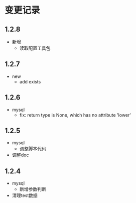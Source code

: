 # 变更记录
## 1.2.8
- 新增
  - 读取配置工具包

## 1.2.7
- new
  - add exists
  
## 1.2.6
- mysql
  - fix: return type is None, which has no attribute 'lower'

## 1.2.5
- mysql
  - 调整脚本代码
- 调整doc

## 1.2.4
- mysql
  - 新增参数判断
- 清理test数据
